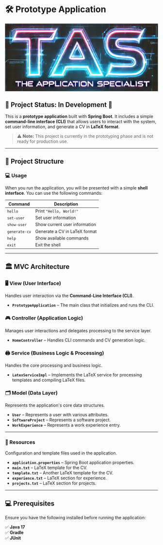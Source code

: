 # 🛠️ Prototype Application

![Project Logo](tas-picture.png)

## 🚧 Project Status: In Development 🚧

This is a **prototype application** built with **Spring Boot**. It includes a simple **command-line interface (CLI)** that allows users to interact with the system, set user information, and generate a CV in **LaTeX format**.

> ⚠️ **Note:** This project is currently in the prototyping phase and is not ready for production use.

---

## 📁 Project Structure

### 💻 Usage
When you run the application, you will be presented with a simple **shell interface**. You can use the following commands:

| **Command**       | **Description**                             |
|------------------|-----------------------------------------|
| `hello`          | Print `"Hello, World!"`                 |
| `set-user`       | Set user information                    |
| `show-user`      | Show current user information           |
| `generate-cv`    | Generate a CV in LaTeX format          |
| `help`           | Show available commands                 |
| `exit`           | Exit the shell                          |

---

## 🏛️ MVC Architecture  

### 🖥️ **View (User Interface)**
Handles user interaction via the **Command-Line Interface (CLI)**.  

- **`PrototypeApplication`** – The main class that initializes and runs the CLI.  

### 🎮 **Controller (Application Logic)**
Manages user interactions and delegates processing to the service layer.  

- **`HomeController`** – Handles CLI commands and CV generation logic.  

### 🖨️ **Service (Business Logic & Processing)**
Handles the core processing and business logic.  

- **`LatexServiceImpl`** – Implements the LaTeX service for processing templates and compiling LaTeX files.  

### 🗂️ **Model (Data Layer)**
Represents the application's core data structures.  

- **`User`** – Represents a user with various attributes.  
- **`SoftwareProject`** – Represents a software project.  
- **`WorkExperience`** – Represents a work experience entry.  

---

### 📂 Resources  
Configuration and template files used in the application.  

- **`application.properties`** – Spring Boot application properties.  
- **`main.txt`** – LaTeX template for the CV.  
- **`template.txt`** – Another LaTeX template for the CV.  
- **`experience.txt`** – LaTeX section for experience.  
- **`projects.txt`** – LaTeX section for projects.  

---

## 💻 Prerequisites

Ensure you have the following installed before running the application:

✅ **Java 17**  
✅ **Gradle**  
✅ **JUnit**

